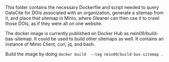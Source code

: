 This folder contains the necessary Dockerfile and script needed to query DataCite for DOIs associated with an organization, generate a sitemap from it, and place that sitemap in Minio, where Gleaner can then use it to crawl those DOIs, as if they were all on one website.

The docker image is currently published on Docker Hub as nein09/build-bas-sitemap. It could be used to build other sitemaps as well. It contains an instance of Minio Client, curl, jq, and bash.

Build the image by doing `docker build  --tag nein09/build-bas-sitemap .`
